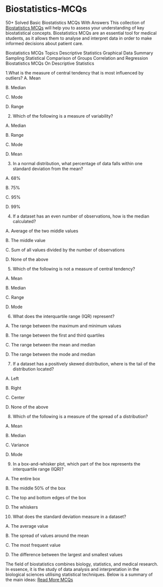 # Biostatistics-MCQs
50+ Solved Basic Biostatistics MCQs With Answers
This collection of <a href="https://iubians.com/2023/11/biostatistics-mcqs.html">Biostatistics MCQs</a>  will help you to assess your understanding of key biostatistical concepts. Biostatistics MCQs are an essential tool for medical students, as it allows them to analyse and interpret data in order to make informed decisions about patient care.

Biostatistics MCQs Topics
Descriptive Statistics
Graphical Data Summary
Sampling
Statistical Comparison of Groups
Correlation and Regression
Biostatistics MCQs On Descriptive Statistics


1.What is the measure of central tendency that is most influenced by outliers?
A. Mean

B. Median

C. Mode

D. Range


2. Which of the following is a measure of variability?

A. Median

B. Range

C. Mode

D. Mean


3. In a normal distribution, what percentage of data falls within one standard deviation from the mean?

A. 68%

B. 75%

C. 95%

D. 99%

4. If a dataset has an even number of observations, how is the median calculated?

A. Average of the two middle values

B. The middle value

C. Sum of all values divided by the number of observations

D. None of the above

5. Which of the following is not a measure of central tendency?

A. Mean

B. Median

C. Range

D. Mode

6. What does the interquartile range (IQR) represent?

A. The range between the maximum and minimum values

B. The range between the first and third quartiles

C. The range between the mean and median

D. The range between the mode and median

7. If a dataset has a positively skewed distribution, where is the tail of the distribution located?

A. Left

B. Right

C. Center

D. None of the above

8. Which of the following is a measure of the spread of a distribution?

A. Mean

B. Median

C. Variance

D. Mode

9. In a box-and-whisker plot, which part of the box represents the interquartile range (IQR)?

A. The entire box

B. The middle 50% of the box

C. The top and bottom edges of the box

D. The whiskers

10. What does the standard deviation measure in a dataset?

A. The average value

B. The spread of values around the mean

C. The most frequent value

D. The difference between the largest and smallest values



The field of biostatistics combines biology, statistics, and medical research. In essence, it is the study of data analysis and interpretation in the biological sciences utilising statistical techniques. Below is a summary of the main ideas:
<a href="https://iubians.com/2023/11/biostatistics-mcqs.html"> Read More MCQs </a>
